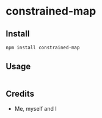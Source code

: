 # constrained-map

## Install

```bash
npm install constrained-map
```

## Usage

```ts
```

## Credits

- Me, myself and I

